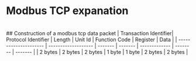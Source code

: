 # Modbus TCP expanation

<br>
## Construction of a modbus tcp data packet
| Transaction Identifier| Protocol Identifier | Length  | Unit Id | Function Code | Register | Data    |
| --------------------- | ------------------- | ------- | ------- | ------------- | -------- | ------- |
| 2 bytes               | 2 bytes             | 2 bytes | 1 byte  | 1 byte        | 2 bytes  | 2 bytes | 
